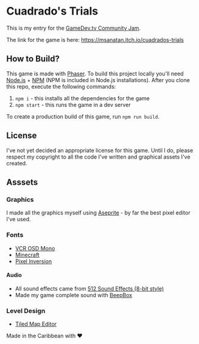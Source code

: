# Cuadrado's Trials

This is my entry for the [GameDev.tv Community Jam](https://itch.io/jam/gamedevtv-community-jam).

The link for the game is here: <https://msanatan.itch.io/cuadrados-trials>


## How to Build?

This game is made with [Phaser](http://phaser.io/). To build this project locally you'll need [Node.js](https://nodejs.org/) + [NPM](https://www.npmjs.com/) (NPM is included in Node.js installations). After you clone this repo, execute the following commands:

1. `npm i` - this installs all the dependencies for the game
1. `npm start` - this runs the game in a dev server

To create a production build of this game, run `npm run build`.

## License

I've not yet decided an appropriate license for this game. Until I do, please respect my copyright to all the code I've written and graphical assets I've created.

## Asssets

### Graphics

I made all the graphics myself using [Aseprite](https://www.aseprite.org) - by far the best pixel editor I've used.

### Fonts

* [VCR OSD Mono](https://www.dafont.com/vcr-osd-mono.font)
* [Minecraft](https://www.dafont.com/minecraft.font)
* [Pixel Inversion](https://www.dafont.com/pixel-inversions.font)

#### Audio

* All sound effects came from [512 Sound Effects (8-bit style)](https://opengameart.org/content/512-sound-effects-8-bit-style)
* Made my game complete sound with [BeepBox](https://www.beepbox.co)

### Level Design

* [Tiled Map Editor](https://www.mapeditor.org/)


Made in the Caribbean with &hearts;
